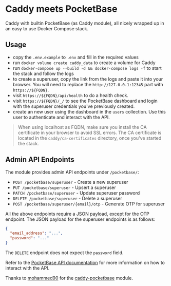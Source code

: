 # Caddy meets PocketBase

Caddy with builtin PocketBase (as Caddy module), all nicely wrapped up in an
easy to use Docker Compose stack.

## Usage

- copy the `.env.example` to `.env` and fill in the required values
- run `docker volume create caddy_data` to create a volume for Caddy
- run `docker-compose up --build -d && docker-compose logs -f` to start the
  stack and follow the logs
- to create a superuser, copy the link from the logs and paste it into your
  browser. You will need to replace the `http://127.0.0.1:12345` part with
  `https://${FQDN}`.
- visit `https://${FQDN}/api/health` to do a health check.
- visit `https://${FQDN}/_/` to see the PocketBase dashboard and login with the
  superuser credentials you've previously created.
- create an new user using the dashboard in the `users` collection. Use this user
  to authenticate and interact with the API.

> When using localhost as FQDN, make sure you install the CA certificate in your
> browser to avoid SSL errors. The CA certificate is located in the
> `caddy/ca-certificates` directory, once you've started the stack.

## Admin API Endpoints

The module provides admin API endpoints under `/pocketbase/`:

- `POST /pocketbase/superuser` - Create a new superuser
- `PUT /pocketbase/superuser` - Upsert a superuser
- `PATCH /pocketbase/superuser` - Update superuser password
- `DELETE /pocketbase/superuser` - Delete a superuser
- `POST /pocketbase/superuser/{email}/otp` - Generate OTP for superuser

All the above endpoints require a JSON payload, except for the OTP endpoint. The
JSON payload for the superuser endpoints is as follows:

```json
{
  "email_address": "...",
  "password": "..."
}
```

The `DELETE` endpoint does not expect the `password` field.

Refer to the [PocketBase API documentation](https://pocketbase.io/docs/api-records/)
for more information on how to interact with the API.

Thanks to [mohammed90](https://github.com/mohammed90) for the
[caddy-pocketbase](https://github.com/mohammed90/caddy-pocketbase) module.
